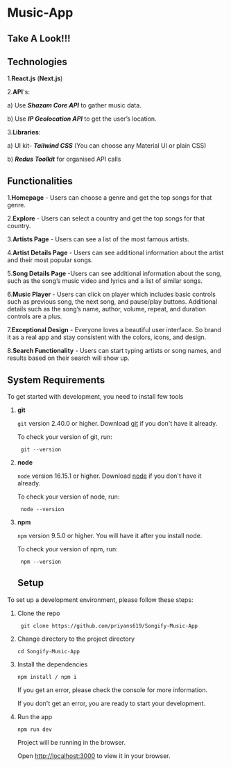 # Music-App
## Take A Look!!!

## Technologies
1.**React.js** (**Next.js**)

2.**API**'s:

   a) Use ***Shazam Core API*** to gather music data.
 
   b) Use ***IP Geolocation API*** to get the user’s location.
   
3.**Libraries**:
    
   a) UI kit- ***Tailwind CSS*** (You can choose any Material UI or plain CSS)

   b) ***Redus Toolkit*** for organised API calls

## Functionalities
1.**Homepage** - Users can choose a genre and get the top songs for that genre.

2.**Explore** - Users can select a country and get the top songs for that country.

3.**Artists Page** - Users can see a list of the most famous artists.

4.**Artist Details Page** - Users can see additional information about the artist and their most popular songs.

5.**Song Details Page** -Users can see additional information about the song, such as the song’s music video and lyrics and a list of similar songs.

6.**Music Player** - Users can click on player which includes basic controls such as previous song, the next song, and pause/play buttons. Additional details such as the song’s name, author, volume, repeat, and duration controls are a plus.

7.**Exceptional Design** - Everyone loves a beautiful user interface. So brand it as a real app and stay consistent with the colors, icons, and design.

8.**Search Functionality** - Users can start typing artists or song names, and results based on their search will show up.










## System Requirements

To get started with development, you need to install few tools

1. **git** 
   
   `git` version 2.40.0 or higher. Download [git](https://git-scm.com/downloads) if you don't have it already.

   To check your version of git, run:

   ```shell
    git --version
   ```

2. **node** 
   
   `node` version 16.15.1 or higher. Download [node](https://nodejs.org/en/download/) if you don't have it already.

   To check your version of node, run:

   ```shell
    node --version
   ```

3. **npm**
  
   `npm` version 9.5.0 or higher. You will have it after you install node.

   To check your version of npm, run:

   ```shell
    npm --version
   ```
   
   ## Setup

To set up a development environment, please follow these steps:

1. Clone the repo

   ```shell
    git clone https://github.com/priyans619/Songify-Music-App
   ```

2. Change directory to the project directory

    ```shell
    cd Songify-Music-App
    ```

3. Install the dependencies
   
     ```shell
     npm install / npm i
      ```

   If you get an error, please check the console for more information.

   If you don't get an error, you are ready to start your development.

4. Run the app
   
    ```shell
    npm run dev
    ```

    Project will be running in the browser.

    Open [http://localhost:3000](http://localhost:3000) to view it in your browser.
